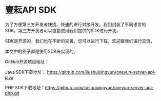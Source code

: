 # 壹耘API SDK

为了方便第三方开发者快捷、快速的进行对接开发。我们封装了不同语言的SDK。第三方开发者可以直接使用我们提供的SDK进行开发。

SDK是开源的，我们也在不断的完善，您可以进行下载，欢迎跟我们进行交流。

本文中的例子都是使用SDK来实现的。

GitHub开源项目地址：

Java SDK下载地址： https://github.com/liushuixingyun/oneyun-server-api-java

PHP SDK下载地址：https://github.com/liushuixingyun/oneyun-server-api-php.git

